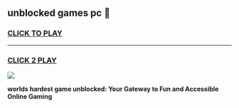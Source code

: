 
## unblocked games pc 👋
<h3>
<a href="https://premium.freeplayer.one?title=unblocked_games_pc&ref=13F">CLICK TO PLAY</a></h3>
<hr>

<h3>
<a href="https://premium.freeplayer.one?title=unblocked_games_pc&ref=13F">CLICK 2 PLAY</a>
  
</h3>

<a href="https://premium.freeplayer.one?title=unblocked_games_pc&ref=12F/"><img src="https://clearcache.store/games.png"></a>


**worlds hardest game unblocked: Your Gateway to Fun and Accessible Online Gaming**
